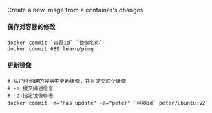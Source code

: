 Create a new image from a container's changes

#### 保存对容器的修改
    docker commit `容器id` `镜像名称`
    docker commit 689 learn/ping

#### 更新镜像
    # 从已经创建的容器中更新镜像，并且提交这个镜像
    # -m:提交描述信息
    # -a:指定镜像作者
    docker commit -m="has update" -a="peter" `容器id` peter/ubuntu:v2